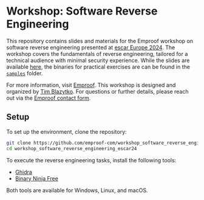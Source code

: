 # Workshop: Software Reverse Engineering

This repository contains slides and materials for the Emproof workshop on software reverse engineering presented at [escar Europe 2024](https://escar.info/). The workshop covers the fundamentals of reverse engineering, tailored for a technical audience with minimal security experience. While the slides are available [here](./slides.pdf), the binaries for practical exercises are can be found in the [`samples`](./samples) folder.

For more information, visit [Emproof](http://emproof.com). This workshop is designed and organized by [Tim Blazytko](https://github.com/mrphrazer/). For questions or further details, please reach out via the [Emproof contact form](https://www.emproof.com/contact/).

## Setup

To set up the environment, clone the repository:

```bash
git clone https://github.com/emproof-com/workshop_software_reverse_engineering_escar24.git
cd workshop_software_reverse_engineering_escar24
```

To execute the reverse engineering tasks, install the following tools:

* [Ghidra](https://ghidra-sre.org)
* [Binary Ninja Free](https://binary.ninja/free/)

Both tools are available for Windows, Linux, and macOS.
